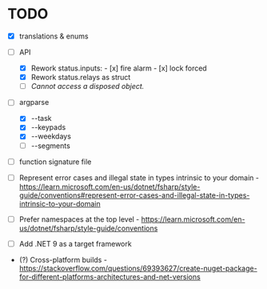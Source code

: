# TODO

- [x] translations & enums

- [ ] API
    - [x] Rework status.inputs:
          - [x] fire alarm
          - [x] lock forced
    - [x] Rework status.relays as struct
    - [ ] _Cannot access a disposed object._

- [ ] argparse
    - [x] --task
    - [x] --keypads
    - [x] --weekdays
    - [ ] --segments

- [ ] function signature file
- [ ] Represent error cases and illegal state in types intrinsic to your domain
      - https://learn.microsoft.com/en-us/dotnet/fsharp/style-guide/conventions#represent-error-cases-and-illegal-state-in-types-intrinsic-to-your-domain
- [ ] Prefer namespaces at the top level
      - https://learn.microsoft.com/en-us/dotnet/fsharp/style-guide/conventions
- [ ] Add .NET 9 as a target framework
- (?) Cross-platform builds
      - https://stackoverflow.com/questions/69393627/create-nuget-package-for-different-platforms-architectures-and-net-versions

